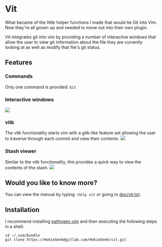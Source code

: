 Vit
===

What became of the little helper functions I made that would tie Git into Vim. Now they're all grown up and needed to move out into their own plugin.

Vit integrates git into vim by providing a number of interactive windows that allow the user to view git information about the file they are currently looking at as well as modify that file's git status.

## Features

### Commands

Only one command is provided: `Git`

### Interactive windows
![](http://i.imgur.com/ne6BgPk.gif)

### vitk
The vitk functionality starts vim with a gitk-like feature set allowing the user to traverse through each commit and view their contents.
![](http://i.imgur.com/ITQCVBk.png)

### Stash viewer
Similar to the vitk functionality, this provides a quick way to view the contents of the stash.
![](http://i.imgur.com/vbPd1Vt.png)

## Would you like to know more?
You can view the manual by typing `:help vit` or going to [doc/vit.txt](doc/vit.txt).

## Installation

I recommend installing [pathogen.vim](https://github.com/tpope/vim-pathogen) and then executing the following steps in a shell:

    cd ~/.vim/bundle
    git clone https://HokieGeek@gitlab.com/HokieGeek/vit.git
